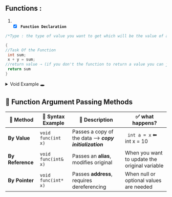 ## Functions :

1. - [x] **`Function Declaration `**
 ```cpp
/*Type : the type of value you want to get which will be the value of a*/ int /*name*/ Adder (/*parameter list or arguments*/ int x, int y)

{
//Task Of the Function
  int sum;
  x + y = sum;
//return value ⇢ (if you don't the function to return a value you can just put【void】as the 【type】of the function)
  return sum
}
```
<details>
<summary> Void Example 🕳️ </summary>
	
## We use `void` when we don't need a value from a function, like the code above us ⬆️:
	
```cpp
void Adder (int x, int y)
{
  int sum;
  x + y = sum;
  cout<<sum;
// you can put 【return】or not 
}

```
</details>

## 🔄 Function Argument Passing Methods

| 🔹 Method        | 🧠 Syntax Example        | 💬 Description                              | ✅ what happens?                             |
|------------------|--------------------------|---------------------------------------------|------------------------------------------------|
| **By Value**     | `void func(int x)`       | Passes a copy  of the data --> _**copy initialization**_ | ``` int a = x``` ⬅ int x = 10  |
| **By Reference** | `void func(int& x)`    | Passes an **alias**, modifies original      | When you want to update the original variable  | When you want to update the original variable  |
| **By Pointer**   | `void func(int* x)`    | Passes **address**, requires dereferencing  | When null or optional values are needed        | When null or optional values are needed        | 

